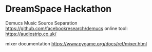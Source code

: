 # DreamSpace Hackathon

Demucs Music Source Separation https://github.com/facebookresearch/demucs
online tool: https://audiostrip.co.uk/

mixer documentation https://www.pygame.org/docs/ref/mixer.html